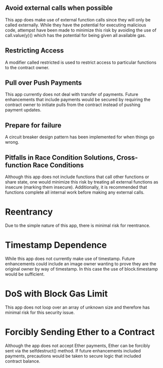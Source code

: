 ## Avoid external calls when possible
This app does make use of external function calls since they will only be called externally. While they have the potential for executing malicious code, attempst have been made to minimize this risk by avoiding the use of call.value(y)() which has the potential for being given all available gas.

## Restricting Access
A modifier called restricted is used to restrict access to particular functions to the contract owner.

## Pull over Push Payments
This app currently does not deal with transfer of payments. Future enhancements that include payments would be secured by requiring the contract owner to initiate pulls from the contract instead of pushing payment updates.

## Prepare for failure
A circuit breaker design pattern has been implemented for when things go wrong.

## Pitfalls in Race Condition Solutions, Cross-function Race Conditions
Although this app does not include functions that call other functions or share state, one would minimize this risk by treating all external functions as insecure (marking them insecure). Additionally, it is recommended that functions complete all internal work before making any external calls.

# Reentrancy
Due to the simple nature of this app, there is minimal risk for reentrance.

# Timestamp Dependence
While this app does not currently make use of timestamp. Future enhancements could include an image owner wanting to prove they are the original owner by way of timestamp. In this case the use of block.timestamp would be sufficient.

# DoS with Block Gas Limit
This app does not loop over an array of unknown size and therefore has minimal risk for this security issue.

# Forcibly Sending Ether to a Contract
Although the app does not accept Ether payments, Ether can be forcibly sent via the selfdestruct() method. If future enhancements included payments, precautions would be taken to secure logic that included contract balance.